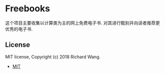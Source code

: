 # Freebooks

这个项目主要收集以计算类为主的网上免费电子书. 对其进行甄别并向读者推荐更优秀的电子书.

## License

MIT license, Copyright (c) 2018 Richard Wang.

- [MIT](LICENSE)

